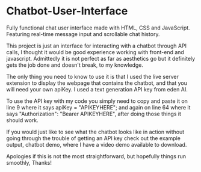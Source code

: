 # Chatbot-User-Interface
Fully functional chat user interface made with HTML, CSS and JavaScript. Featuring real-time message input and scrollable chat history.

This project is just an interface for interacting with a chatbot through API calls, I thought it would be good experience working with front-end and javascript. Admittedly it is not perfect as far as aesthetics go but it definitely gets the job done and doesn't break, to my knowledge. 

The only thing you need to know to use it is that I used the live server extension to display the webpage that contains the chatbot, and that you will need your own apiKey. I used a text generation API key from eden AI.

To use the API key with my code you simply need to copy and paste it on line 9 where it says apiKey = "APIKEYHERE"; and again on line 64 where it says "Authorization": "Bearer APIKEYHERE", after doing those things it should work.

If you would just like to see what the chatbot looks like in action without going through the trouble of getting an API key check out the example output, chatbot demo, where I have a video demo available to download.

Apologies if this is not the most straightforward, but hopefully things run smoothly, Thanks! 
